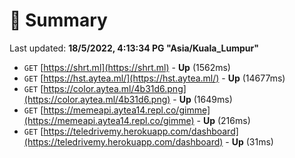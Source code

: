 # 📖 Summary
Last updated: **18/5/2022, 4:13:34 PG "Asia/Kuala_Lumpur"**

- `GET` [https://shrt.ml](https://shrt.ml) - **Up** (1562ms)
- `GET` [https://hst.aytea.ml/](https://hst.aytea.ml/) - **Up** (14677ms)
- `GET` [https://color.aytea.ml/4b31d6.png](https://color.aytea.ml/4b31d6.png) - **Up** (1649ms)
- `GET` [https://memeapi.aytea14.repl.co/gimme](https://memeapi.aytea14.repl.co/gimme) - **Up** (216ms)
- `GET` [https://teledrivemy.herokuapp.com/dashboard](https://teledrivemy.herokuapp.com/dashboard) - **Up** (31ms)
